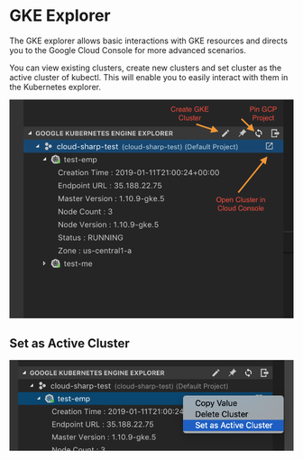 # GKE Explorer
 
The GKE explorer allows basic interactions with GKE resources and directs you to the Google Cloud Console for more advanced scenarios. 

You can view existing clusters, create new clusters and set cluster as the active cluster of kubectl.  This will enable you to easily interact with them in the Kubernetes explorer.

![GKE Explorer](images/gke-explorer.png)

## Set as Active Cluster

![GKE Cluster](images/gke-cluster.png)
